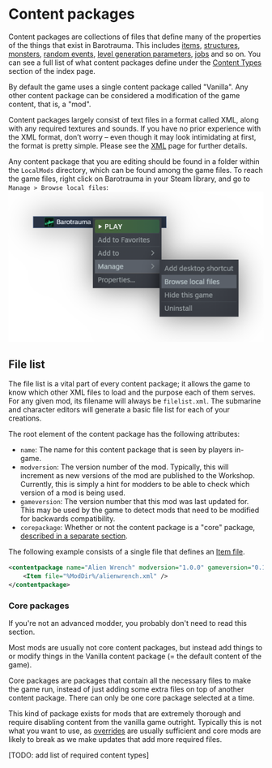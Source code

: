 # Content packages

Content packages are collections of files that define many of the properties of the things that exist in Barotrauma. This includes [items](../ContentTypes/Item.md), [structures](../ContentTypes/Structure.md), [monsters](../ContentTypes/Character.md), [random events](../ContentTypes/RandomEvents.md), [level generation parameters](../ContentTypes/LevelGenerationParameters.md), [jobs](../ContentTypes/Jobs.md) and so on. You can see a full list of what content packages define under the [Content Types](../index.md#content-types) section of the index page.

By default the game uses a single content package called "Vanilla". Any other content package can be considered a modification of the game content, that is, a "mod".

Content packages largely consist of text files in a format called XML, along with any required textures and sounds. If you have no prior experience with the XML format, don’t worry – even though it may look intimidating at first, the format is pretty simple. Please see the [XML](XML.md) page for further details.

Any content package that you are editing should be found in a folder within the `LocalMods` directory, which can be found among the game files. To reach the game files, right click on Barotrauma in your Steam library, and go to `Manage > Browse local files`:
![](img/BrowseLocalFiles.png)

## File list

The file list is a vital part of every content package; it allows the game to know which other XML files to load and the purpose each of them serves. For any given mod, its filename will always be `filelist.xml`. The submarine and character editors will generate a basic file list for each of your creations.

The root element of the content package has the following attributes:
- `name`: The name for this content package that is seen by players in-game.
- `modversion`: The version number of the mod. Typically, this will increment as new versions of the mod are published to the Workshop. Currently, this is simply a hint for modders to be able to check which version of a mod is being used.
- `gameversion`: The version number that this mod was last updated for. This may be used by the game to detect mods that need to be modified for backwards compatibility.
- `corepackage`: Whether or not the content package is a "core" package, [described in a separate section](#core-packages).

The following example consists of a single file that defines an [Item file](../ContentTypes/Item.md).

```xml
<contentpackage name="Alien Wrench" modversion="1.0.0" gameversion="0.17.8.0" corepackage="false">
    <Item file="%ModDir%/alienwrench.xml" />
</contentpackage>
```

### Core packages

If you're not an advanced modder, you probably don't need to read this section.

Most mods are usually not core content packages, but instead add things to or modify things in the Vanilla content package (= the default content of the game).

Core packages are packages that contain all the necessary files to make the game run, instead of just adding some extra files on top of another content package. There can only be one core package selected at a time.

This kind of package exists for mods that are extremely thorough and require disabling content from the vanilla game outright. Typically this is not what you want to use, as [overrides](Overrides.md) are usually sufficient and core mods are likely to break as we make updates that add more required files.

[TODO: add list of required content types]
